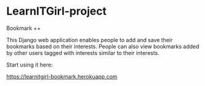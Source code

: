 # LearnITGirl-project
 Bookmark ++
 
 This Django web application enables people to add and save their bookmarks based on their interests. People can also view bookmarks added by other users tagged with interests similar to their interests.
 
 Start using it here:
 
 https://learnitgirl-bookmark.herokuapp.com
